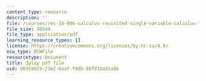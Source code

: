 ```yaml
---
content_type: resource
description: ''
file: /courses/res-18-006-calculus-revisited-single-variable-calculus-fall-2010/0691862321b26aaff08b80f01ba55a86_2f8CoFvB8uk.pdf
file_size: 49544
file_type: application/pdf
learning_resource_types: []
license: https://creativecommons.org/licenses/by-nc-sa/4.0/
ocw_type: OCWFile
resourcetype: Document
title: 3play pdf file
uid: 06918623-21b2-6aaf-f08b-80f01ba55a86
---
```

